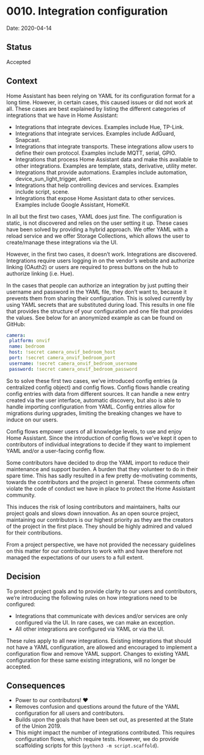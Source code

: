 # 0010. Integration configuration

Date: 2020-04-14

## Status

Accepted

## Context

Home Assistant has been relying on YAML for its configuration format for a long
time. However, in certain cases, this caused issues or did not work at all.
These cases are best explained by listing the different categories of
integrations that we have in Home Assistant:

- Integrations that integrate devices. Examples include Hue, TP-Link.
- Integrations that integrate services. Examples include AdGuard, Snapcast.
- Integrations that integrate transports. These integrations allow users to
  define their own protocol. Examples include MQTT, serial, GPIO.
- Integrations that process Home Assistant data and make this available to
  other integrations. Examples are template, stats, derivative, utility meter.
- Integrations that provide automations. Examples include automation,
  device_sun_light_trigger, alert.
- Integrations that help controlling devices and services.
  Examples include script, scene.
- Integrations that expose Home Assistant data to other services.
  Examples include Google Assistant, HomeKit.

In all but the first two cases, YAML does just fine. The configuration is static,
is not discovered and relies on the user setting it up. These cases have been
solved by providing a hybrid approach. We offer YAML with a reload service and
we offer Storage Collections, which allows the user to create/manage these
integrations via the UI.

However, in the first two cases, it doesn’t work. Integrations are discovered.
Integrations require users logging in on the vendor’s website and authorize
linking (OAuth2) or users are required to press buttons on the hub to authorize
linking (i.e. Hue).

In the cases that people can authorize an integration by just putting their
username and password in the YAML file, they don’t want to, because it prevents
them from sharing their configuration. This is solved currently by using YAML
secrets that are substituted during load. This results in one file that provides
the structure of your configuration and one file that provides the values.
See below for an anonymized example as can be found on GitHub:

```yaml
camera:
 platform: onvif
 name: bedroom
 host: !secret camera_onvif_bedroom_host
 port: !secret camera_onvif_bedroom_port
 username: !secret camera_onvif_bedroom_username
 password: !secret camera_onvif_bedroom_password
```

So to solve these first two cases, we’ve introduced config entries (a
centralized config object) and config flows. Config flows handle creating config
entries with data from different sources. It can handle a new entry created via
the user interface, automatic discovery, but also is able to handle importing
configuration from YAML. Config entries allow for migrations during upgrades,
limiting the breaking changes we have to induce on our users.

Config flows empower users of all knowledge levels, to use and enjoy
Home Assistant. Since the introduction of config flows we’ve kept it open to
contributors of individual integrations to decide if they want to implement
YAML and/or a user-facing config flow.

Some contributors have decided to drop the YAML import to reduce their
maintenance and support burden. A burden that they volunteer to do in their
spare time. This has sadly resulted in a few pretty de-motivating comments,
towards the contributors and the project in general. These comments often
violate the code of conduct we have in place to protect the Home Assistant
community.

This induces the risk of losing contributors and maintainers, halts our project
goals and slows down innovation. As an open source project, maintaining our
contributors is our highest priority as they are the creators of the project
in the first place. They should be highly admired and valued for their
contributions.

From a project perspective, we have not provided the necessary guidelines on
this matter for our contributors to work with and have therefore not managed
the expectations of our users to a full extent.

## Decision

To protect project goals and to provide clarity to our users and contributors,
we’re introducing the following rules on how integrations need to be configured:

- Integrations that communicate with devices and/or services are only configured via
  the UI. In rare cases, we can make an exception.
- All other integrations are configured via YAML or via the UI.

These rules apply to all new integrations. Existing integrations that should
not have a YAML configuration, are allowed and encouraged to implement a
configuration flow and remove YAML support. Changes to existing YAML
configuration for these same existing integrations, will no longer be accepted.

## Consequences

- Power to our contributors! ❤
- Removes confusion and questions around the future of the YAML configuration
  for all users and contributors.
- Builds upon the goals that have been set out, as presented at the
  State of the Union 2019.
- This might impact the number of integrations contributed. This requires
  configuration flows, which require tests. However, we do provide scaffolding
  scripts for this (`python3 -m script.scaffold`).
